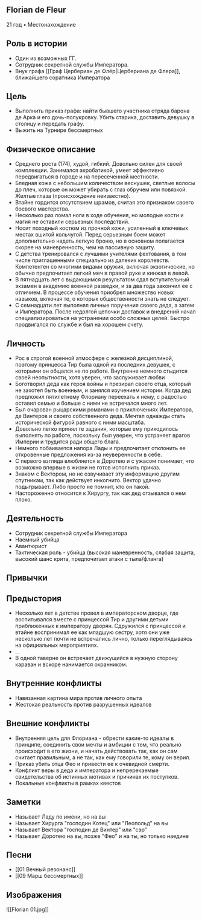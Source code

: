 ## Florian de Fleur

21 год • Местонахождение

## Роль в истории

* Один из возможных ГГ.
* Сотрудник секретной службы Императора.
* Внук графа [[Граф Цербериан де Флёр|Цербериана де Флера]], ближайшего соратника Императора

## Цель

* Выполнить приказ графа: найти бывшего участника отряда барона де Арка и его дочь-полукровку. Убить старика, доставить девушку в столицу и передать графу.
* Выжить на Турнире бессмертных

## Физическое описание

* Среднего роста (174), худой, гибкий. Довольно силен для своей комплекции. Занимался акробатикой, умеет эффективно передвигаться в городе и на пересеченной местности.
* Бледная кожа с небольшим количеством веснушек, светлые волосы до плеч, которые он может убирать с глаз обручем или повязкой. Желтые глаза (происхождение неизвестно).
* Втайне гордится отсутствием шрамов, считая это признаком своего боевого мастерства.
* Несколько раз ломал ноги в ходе обучения, но молодые кости и магия не оставили серьезных последствий.
* Носит походный костюм из прочной кожи, усиленный в ключевых местах вшитой кольчугой. Перед серьезным боем может дополнительно надеть легкую броню, но в основном полагается скорее на маневренность, чем на пассивную защиту.
* С детства тренировался с лучшими учителями фехтования, в том числе приглашенными специально из далеких королевств. Компетентен со многими видами оружия, включая экзотические, но обычно предпочитает легкий меч в правой руке и кинжал в левой.
* В пятнадцать лет с выдающимся результатом сдал вступительный экзамен в академию военной разведки, и за два года закончил ее с отличием. В процессе обучения приобрел множество новых навыков, включая те, о которых общественности знать не следует.
* С семнадцати лет выполнял личные поручения своего деда, а затем и Императора. После недолгой цепочки доставок и внедрений начал специализироваться на устранении особо сложных целей. Быстро продвигался по службе и был на хорошем счету.

## Личность

* Рос в строгой военной атмосфере с железной дисциплиной, поэтому принцесса Тир была одной из последних девушек, с которыми он общался не по работе. Внутренне немного стыдится своей неопытности, хотя уверен, что заслуживает любви
* Боготворил деда как героя войны и презирал своего отца, который не захотел быть военным, и занялся изучением истории. Когда дед предложил пятилетнему Флориану переехать к нему, с радостью оставил семью и больше с ними не встречался много лет.
* Был очарован рыцарскими романами о приключениях Императора, де Винтеров и своего собственного деда. Мечтал однажды стать исторической фигурой равного с ними масштаба.
* Довольно легко принял те задания, которые ему приходилось выполнять по работе, поскольку был уверен, что устраняет врагов Империи и трудится ради общего блага.
* Немного побаивается напора Лады и предпочитает отклонить ее откровенные предложения из-за неуверенности в себе.
* С первого взгляда влюбляется в Доротею и с ужасом понимает, что возможно впервые в жизни не готов исполнить приказ.
* Знаком с Вектором, но не озвучивает эту информацию другим спутникам, так как действует инкогнито. Вектор удачно подыгрывает. Либо просто не помнит, кто он такой.
* Настороженно относится к Хирургу, так как дед отзывался о нем плохо.

## Деятельность

* Сотрудник секретной службы Императора
* Наемный убийца
* Авантюрист
* Тактическая роль - убийца (высокая маневренность, слабая защита, высокий шанс крита, предпочитает атаки с тыла/фланга)

## Привычки



## Предыстория

* Несколько лет в детстве провел в императорском дворце, где воспитывался вместе с принцессой Тир и другими детьми приближенных к императору дворян. Сдружился с принцессой и втайне воспринимал ее как младшую сестру, хотя они уже несколько лет почти не встречались лично, только переглядываясь на официальных мероприятиях.
* ...
* В одной таверне он встречает движущийся в нужную сторону караван и вскоре нанимается охранником.

## Внутренние конфликты

* Навязанная картина мира против личного опыта
* Жестокая реальность против разрушенных идеалов

## Внешние конфликты

* Внутренняя цель для Флориана - обрести какие-то идеалы в принципе, соединить свои мечты и амбиции с тем, что реально происходит в его жизни, и начать действовать так, как он сам считает правильным, а не так, как ему говорили те, кому он верил.
* Приказ убить отца Фео и привести ее к очевидной смерти.
* Конфликт веры в деда и императора и непререкаемые свидетельства об истинных мотивах и причинах их поступков.
* Локальные конфликты в рамках квестов

## Заметки

* Называет Ладу по имени, но на вы
* Называет Хирурга "господин Котец" или "Леопольд" на вы
* Называет Вектора "господин де Винтер" или "сэр"
* Называет Доротею на вы, позже "Фео" и на ты, но только наедине

## Песни

* [[01 Вечный резонанс]]
* [[09 Марш бессмертных]]

## Изображения

![[Florian 01.jpg]]